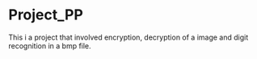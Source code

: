 # Project_PP
 This i a project that involved encryption, decryption of a image and digit recognition in a bmp file.
